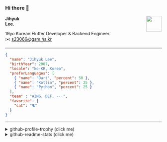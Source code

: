 ### Hi there 👋
<img src="https://github.githubassets.com/images/mona-loading-default.gif" width="50px" align="right">
</a>

**Jihyuk\
Lee.**

19yo Korean Flutter Developer & Backend Engineer.\
✉️ <s23066@gsm.hs.kr>

---

```json
{
  "name": "Jihyuk Lee",
  "birthYear": 2007,
  "locale": "ko-KR, Korea",
  "preferLanguages": [
    { "name": "Dart", "percent": 50 },
    { "name": "Kotlin", "percent": 25 },
    { "name": "Python", "percent": 25 }
  ],
  "team" : "AING, DEF, ···",
  "favorite": {
    "cat": "🐈"
  }
}
```
---
<details>
  <summary>github-profile-trophy (click me)</summary>
  
![](https://github-profile-trophy.vercel.app/?username=withJihyuk&row=1&column=8&theme=nord)
  
</details>
<details>
  <summary>github-readme-stats (click me)</summary>
  
<!--START_SECTION:waka-->
![Code Time](http://img.shields.io/badge/Code%20Time-882%20hrs%2011%20mins-blue)

![Lines of code](https://img.shields.io/badge/%EC%A0%80%EB%8A%94%20%EC%97%AC%ED%83%9C%EA%B9%8C%EC%A7%80%20-679.7%20thousand%20%EC%A4%84%EC%9D%98%20%EC%BD%94%EB%93%9C%EB%A5%BC%20%EC%9E%91%EC%84%B1%ED%96%88%EC%96%B4%EC%9A%94.-blue)

**저는 아침형 인간이에요. 🐤** 

```text
🌞 아침                     667 commits         █████░░░░░░░░░░░░░░░░░░░░   19.75 % 
🌆 낮　                     1183 commits        █████████░░░░░░░░░░░░░░░░   35.02 % 
🌃 저녁                     1218 commits        █████████░░░░░░░░░░░░░░░░   36.06 % 
🌙 밤　                     310 commits         ██░░░░░░░░░░░░░░░░░░░░░░░   09.18 % 
```


📊 **저는 이번주를 이렇게 시간을 보냈어요.** 

```text
🕑︎ Timezone: Asia/Seoul

💬 프로그래밍 언어들: 
Kotlin                   8 hrs 54 mins       ██████████████████░░░░░░░   71.91 % 
Java                     1 hr 54 mins        ████░░░░░░░░░░░░░░░░░░░░░   15.42 % 
YAML                     1 hr 10 mins        ██░░░░░░░░░░░░░░░░░░░░░░░   09.46 % 
Markdown                 8 mins              ░░░░░░░░░░░░░░░░░░░░░░░░░   01.11 % 
Groovy                   6 mins              ░░░░░░░░░░░░░░░░░░░░░░░░░   00.86 % 

🔥 에디터들: 
IntelliJ IDEA            12 hrs 20 mins      █████████████████████████   99.68 % 
VS Code                  2 mins              ░░░░░░░░░░░░░░░░░░░░░░░░░   00.32 % 

💻 운영 체제들: 
Mac                      12 hrs 23 mins      █████████████████████████   100.00 % 
```


 Last Updated on 28/05/2025 18:51:20 UTC
<!--END_SECTION:waka-->

</details>

</div>

